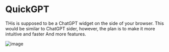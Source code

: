 # QuickGPT

THis is supposed to be a ChatGPT widget on the side of your browser.
This would be similar to ChatGPT sider, however, the plan is to make it more intuitive and faster
And more features.

![image](https://github.com/user-attachments/assets/0bd908fe-c937-4294-815e-b338c330cc99)

